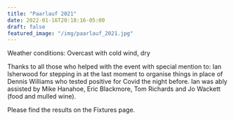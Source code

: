 ```yaml
---
title: "Paarlauf 2021"
date: 2022-01-16T20:18:16-05:00
draft: false
featured_image: "/img/paarlauf_2021.jpg"
---
```


Weather conditions: Overcast with cold wind, dry

Thanks to all those who helped with the event with special mention to:
Ian Isherwood for stepping in at the last moment to organise things in place of Dennis Williams who tested positive for Covid the night before.   Ian was ably assisted by Mike Hanahoe, Eric Blackmore, Tom Richards and Jo Wackett (food and mulled wine).

Please find the results on the Fixtures page.
